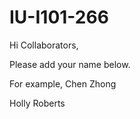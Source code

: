 # IU-I101-266

Hi Collaborators,

Please add your name below. 

For example, Chen Zhong

Holly Roberts
